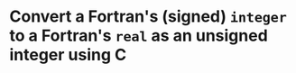 # Convert a Fortran's (signed) `integer` to a Fortran's `real` as an **unsigned** integer using C

<!-- EOF -->
